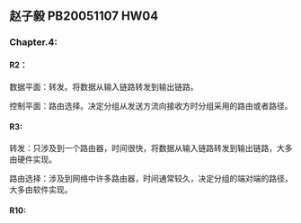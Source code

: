 ## 赵子毅 PB20051107 HW04

### Chapter.4:

#### R2：

数据平面：转发。将数据从输入链路转发到输出链路。

控制平面：路由选择。决定分组从发送方流向接收方时分组采用的路由或者路径。

#### R3:

转发：只涉及到一个路由器，时间很快，将数据从输入链路转发到输出链路，大多由硬件实现。

路由选择：涉及到网络中许多路由器，时间通常较久，决定分组的端对端的路径，大多由软件实现。

#### R10:

